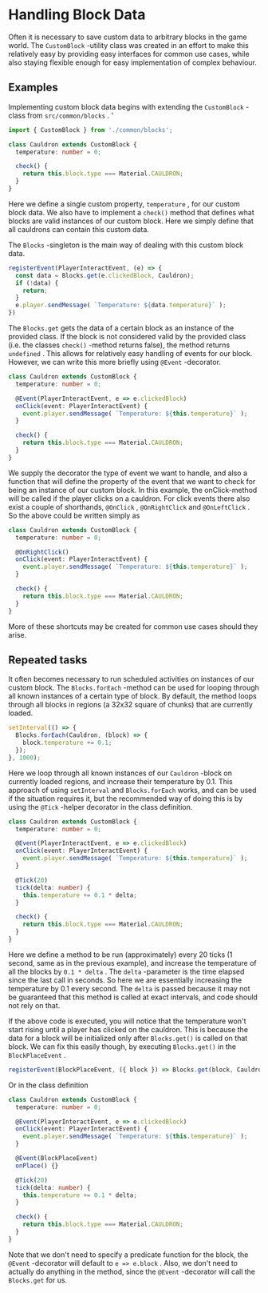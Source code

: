 # Handling Block Data

Often it is necessary to save custom data to arbitrary blocks in the game world.
The `CustomBlock` -utility class was created in an effort to make this relatively easy by
providing easy interfaces for common use cases, while also staying flexible enough for
easy implementation of complex behaviour.

## Examples

Implementing custom block data begins with extending the `CustomBlock` -class from `src/common/blocks` . '

``` ts
import { CustomBlock } from './common/blocks';

class Cauldron extends CustomBlock {
  temperature: number = 0;

  check() {
    return this.block.type === Material.CAULDRON;
  }
}
```

Here we define a single custom property, `temperature` , for our custom block data. We also have to implement a `check()` method that defines what
blocks are valid instances of our custom block. Here we simply define that
all cauldrons can contain this custom data.

The `Blocks` -singleton is the main way of dealing with this custom block data.

``` ts
registerEvent(PlayerInteractEvent, (e) => {
  const data = Blocks.get(e.clickedBlock, Cauldron);
  if (!data) {
    return;
  }
  e.player.sendMessage( `Temperature: ${data.temperature}` );
})
```

The `Blocks.get` gets the data of a certain block as an instance of the provided class. If the block is not considered valid by the provided class (i.e. the classes `check()` -method returns false), the method returns `undefined` . This allows for relatively easy handling of events for our block. However, we can write this more briefly using `@Event` -decorator.

``` ts
class Cauldron extends CustomBlock {
  temperature: number = 0;

  @Event(PlayerInteractEvent, e => e.clickedBlock)
  onClick(event: PlayerInteractEvent) {
    event.player.sendMessage( `Temperature: ${this.temperature}` );
  }  

  check() {
    return this.block.type === Material.CAULDRON;
  }
}
```

We supply the decorator the type of event we want to handle, and also a function that will define the property of the event that we want to check for being an instance of our custom block. In this example, the onClick-method will be called if the player clicks on a cauldron. For click events there also exist a couple of shorthands, `@OnClick` , `@OnRightClick` and `@OnLeftClick` . So the above could be written simply as

``` ts
class Cauldron extends CustomBlock {
  temperature: number = 0;

  @OnRightClick()
  onClick(event: PlayerInteractEvent) {
    event.player.sendMessage( `Temperature: ${this.temperature}` );
  }  

  check() {
    return this.block.type === Material.CAULDRON;
  }
}
```

More of these shortcuts may be created for common use cases should they arise.

## Repeated tasks

It often becomes necessary to run scheduled activities on instances of our custom block. The `Blocks.forEach` -method can be used for looping through all known instances of a certain type of block. By default, the method loops through all blocks in regions (a 32x32 square of chunks) that are currently loaded.

``` ts
setInterval(() => {
  Blocks.forEach(Cauldron, (block) => {
    block.temperature += 0.1;
  });
}, 1000);
```

Here we loop through all known instances of our `Cauldron` -block on currently loaded regions, and increase their temperature by 0.1. This approach of using `setInterval` and `Blocks.forEach` works, and can be used if the situation requires it, but the recommended way of doing this is by using the `@Tick` -helper decorator in the class definition.

``` ts
class Cauldron extends CustomBlock {
  temperature: number = 0;

  @Event(PlayerInteractEvent, e => e.clickedBlock)
  onClick(event: PlayerInteractEvent) {
    event.player.sendMessage( `Temperature: ${this.temperature}` );
  }  

  @Tick(20)
  tick(delta: number) {
    this.temperature += 0.1 * delta;
  }

  check() {
    return this.block.type === Material.CAULDRON;
  }
}
```

Here we define a method to be run (approximately) every 20 ticks (1 second, same as in the previous example), and increase the temperature of all the blocks by `0.1 * delta` . The `delta` -parameter is the time elapsed since the last call in seconds. So here we are essentially increasing the temperature by 0.1 every second. The `delta` is passed because it may not be guaranteed that this method is called at exact intervals, and code should not rely on that.

If the above code is executed, you will notice that the temperature won't start rising until a player has clicked on the cauldron. This is because the data for a block will be initialized only after `Blocks.get()` is called on that block. We can fix this easily though, by executing `Blocks.get()` in the `BlockPlaceEvent` .

``` ts
registerEvent(BlockPlaceEvent, ({ block }) => Blocks.get(block, Cauldron));
```

Or in the class definition

``` ts
class Cauldron extends CustomBlock {
  temperature: number = 0;

  @Event(PlayerInteractEvent, e => e.clickedBlock)
  onClick(event: PlayerInteractEvent) {
    event.player.sendMessage( `Temperature: ${this.temperature}` );
  }

  @Event(BlockPlaceEvent)
  onPlace() {}

  @Tick(20)
  tick(delta: number) {
    this.temperature += 0.1 * delta;
  }

  check() {
    return this.block.type === Material.CAULDRON;
  }
}
```

Note that we don't need to specify a predicate function for the block, the `@Event` -decorator will default to `e => e.block` . Also, we don't need to actually do anything in the method, since the `@Event` -decorator will call the `Blocks.get` for us.

